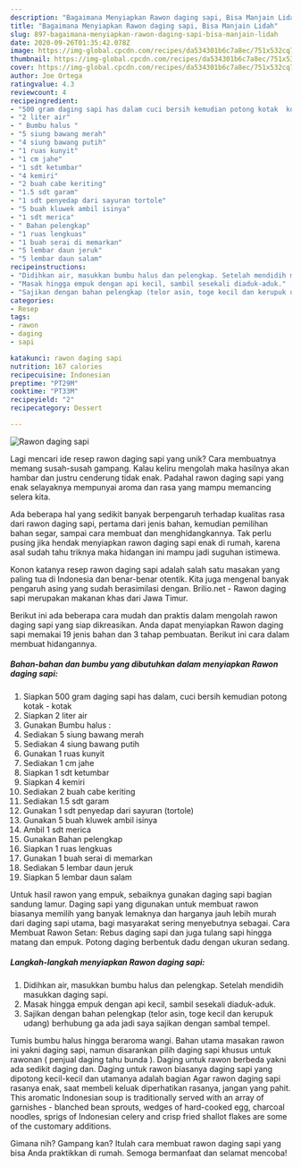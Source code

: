 ```yaml
---
description: "Bagaimana Menyiapkan Rawon daging sapi, Bisa Manjain Lidah"
title: "Bagaimana Menyiapkan Rawon daging sapi, Bisa Manjain Lidah"
slug: 897-bagaimana-menyiapkan-rawon-daging-sapi-bisa-manjain-lidah
date: 2020-09-26T01:35:42.078Z
image: https://img-global.cpcdn.com/recipes/da534301b6c7a8ec/751x532cq70/rawon-daging-sapi-foto-resep-utama.jpg
thumbnail: https://img-global.cpcdn.com/recipes/da534301b6c7a8ec/751x532cq70/rawon-daging-sapi-foto-resep-utama.jpg
cover: https://img-global.cpcdn.com/recipes/da534301b6c7a8ec/751x532cq70/rawon-daging-sapi-foto-resep-utama.jpg
author: Joe Ortega
ratingvalue: 4.3
reviewcount: 4
recipeingredient:
- "500 gram daging sapi has dalam cuci bersih kemudian potong kotak  kotak"
- "2 liter air"
- " Bumbu halus "
- "5 siung bawang merah"
- "4 siung bawang putih"
- "1 ruas kunyit"
- "1 cm jahe"
- "1 sdt ketumbar"
- "4 kemiri"
- "2 buah cabe keriting"
- "1.5 sdt garam"
- "1 sdt penyedap dari sayuran tortole"
- "5 buah kluwek ambil isinya"
- "1 sdt merica"
- " Bahan pelengkap"
- "1 ruas lengkuas"
- "1 buah serai di memarkan"
- "5 lembar daun jeruk"
- "5 lembar daun salam"
recipeinstructions:
- "Didihkan air, masukkan bumbu halus dan pelengkap. Setelah mendidih masukkan daging sapi."
- "Masak hingga empuk dengan api kecil, sambil sesekali diaduk-aduk."
- "Sajikan dengan bahan pelengkap (telor asin, toge kecil dan kerupuk udang) berhubung ga ada jadi saya sajikan dengan sambal tempel."
categories:
- Resep
tags:
- rawon
- daging
- sapi

katakunci: rawon daging sapi 
nutrition: 167 calories
recipecuisine: Indonesian
preptime: "PT29M"
cooktime: "PT33M"
recipeyield: "2"
recipecategory: Dessert

---
```



![Rawon daging sapi](https://img-global.cpcdn.com/recipes/da534301b6c7a8ec/751x532cq70/rawon-daging-sapi-foto-resep-utama.jpg)

Lagi mencari ide resep rawon daging sapi yang unik? Cara membuatnya memang susah-susah gampang. Kalau keliru mengolah maka hasilnya akan hambar dan justru cenderung tidak enak. Padahal rawon daging sapi yang enak selayaknya mempunyai aroma dan rasa yang mampu memancing selera kita.

Ada beberapa hal yang sedikit banyak berpengaruh terhadap kualitas rasa dari rawon daging sapi, pertama dari jenis bahan, kemudian pemilihan bahan segar, sampai cara membuat dan menghidangkannya. Tak perlu pusing jika hendak menyiapkan rawon daging sapi enak di rumah, karena asal sudah tahu triknya maka hidangan ini mampu jadi suguhan istimewa.

Konon katanya resep rawon daging sapi adalah salah satu masakan yang paling tua di Indonesia dan benar-benar otentik. Kita juga mengenal banyak pengaruh asing yang sudah berasimilasi dengan. Brilio.net - Rawon daging sapi merupakan makanan khas dari Jawa Timur.


Berikut ini ada beberapa cara mudah dan praktis dalam mengolah rawon daging sapi yang siap dikreasikan. Anda dapat menyiapkan Rawon daging sapi memakai 19 jenis bahan dan 3 tahap pembuatan. Berikut ini cara dalam membuat hidangannya.

<!--inarticleads1-->

##### Bahan-bahan dan bumbu yang dibutuhkan dalam menyiapkan Rawon daging sapi:

1. Siapkan 500 gram daging sapi has dalam, cuci bersih kemudian potong kotak - kotak
1. Siapkan 2 liter air
1. Gunakan  Bumbu halus :
1. Sediakan 5 siung bawang merah
1. Sediakan 4 siung bawang putih
1. Gunakan 1 ruas kunyit
1. Sediakan 1 cm jahe
1. Siapkan 1 sdt ketumbar
1. Siapkan 4 kemiri
1. Sediakan 2 buah cabe keriting
1. Sediakan 1.5 sdt garam
1. Gunakan 1 sdt penyedap dari sayuran (tortole)
1. Gunakan 5 buah kluwek ambil isinya
1. Ambil 1 sdt merica
1. Gunakan  Bahan pelengkap
1. Siapkan 1 ruas lengkuas
1. Gunakan 1 buah serai di memarkan
1. Sediakan 5 lembar daun jeruk
1. Siapkan 5 lembar daun salam


Untuk hasil rawon yang empuk, sebaiknya gunakan daging sapi bagian sandung lamur. Daging sapi yang digunakan untuk membuat rawon biasanya memilih yang banyak lemaknya dan harganya jauh lebih murah dari daging sapi utama, bagi masyarakat sering menyebutnya sebagai. Cara Membuat Rawon Setan: Rebus daging sapi dan juga tulang sapi hingga matang dan empuk. Potong daging berbentuk dadu dengan ukuran sedang. 

<!--inarticleads2-->

##### Langkah-langkah menyiapkan Rawon daging sapi:

1. Didihkan air, masukkan bumbu halus dan pelengkap. Setelah mendidih masukkan daging sapi.
1. Masak hingga empuk dengan api kecil, sambil sesekali diaduk-aduk.
1. Sajikan dengan bahan pelengkap (telor asin, toge kecil dan kerupuk udang) berhubung ga ada jadi saya sajikan dengan sambal tempel.


Tumis bumbu halus hingga beraroma wangi. Bahan utama masakan rawon ini yakni daging sapi, namun disarankan pilih daging sapi khusus untuk rawonan ( penjual daging tahu bunda ). Daging untuk rawon berbeda yakni ada sedikit daging dan. Daging untuk rawon biasanya daging sapi yang dipotong kecil-kecil dan utamanya adalah bagian Agar rawon daging sapi rasanya enak, saat membeli keluak diperhatikan rasanya, jangan yang pahit. This aromatic Indonesian soup is traditionally served with an array of garnishes - blanched bean sprouts, wedges of hard-cooked egg, charcoal noodles, sprigs of Indonesian celery and crisp fried shallot flakes are some of the customary additions. 

Gimana nih? Gampang kan? Itulah cara membuat rawon daging sapi yang bisa Anda praktikkan di rumah. Semoga bermanfaat dan selamat mencoba!

